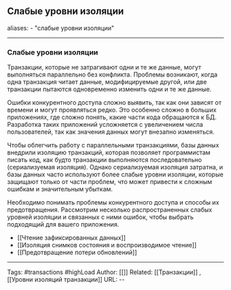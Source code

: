 ## Слабые уровни изоляции
aliases: 
	- "cлабые уровни изоляции"

---

### Слабые уровни изоляции

Транзакции, которые не затрагивают одни и те же данные, могут выполняться параллельно без конфликта. Проблемы возникают, когда одна транзакция читает данные, модифицируемые другой, или две транзакции пытаются одновременно изменить одни и те же данные.

Ошибки конкурентного доступа сложно выявить, так как они зависят от времени и могут проявляться редко. Это особенно сложно в больших приложениях, где сложно понять, какие части кода обращаются к БД. Разработка таких приложений усложняется с увеличением числа пользователей, так как значения данных могут внезапно изменяться.

Чтобы облегчить работу с параллельными транзакциями, базы данных внедрили изоляцию транзакций, которая позволяет программистам писать код, как будто транзакции выполняются последовательно (сериализуемая изоляция). Однако сериализуемая изоляция затратна, и базы данных часто используют более слабые уровни изоляции, которые защищают только от части проблем, что может привести к сложным ошибкам и значительным убыткам.

Необходимо понимать проблемы конкурентного доступа и способы их предотвращения. Рассмотрим несколько распространенных слабых уровней изоляции и связанных с ними ошибок, чтобы выбрать подходящий для вашего приложения.

- [[Чтение зафиксированных данных]]
- [[Изоляция снимков состояния и воспроизводимое чтение]]
- [[Предотвращение потери обновлений]]


---
Tags: #transactions #highLoad
Author: [[]]
Related: [[Транзакции]] , [[Уровни изоляций транзакции]]
URL: -- 